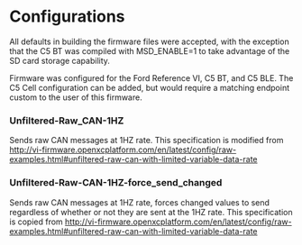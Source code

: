 # Configurations
All defaults in building the firmware files were accepted, with the exception that the C5 BT was compiled with MSD_ENABLE=1 to take advantage of the SD card storage capability.

Firmware was configured for the Ford Reference VI, C5 BT, and C5 BLE. The C5 Cell configuration can be added, but would require a matching endpoint custom to the user of this firmware.

### Unfiltered-Raw_CAN-1HZ
Sends raw CAN messages at 1HZ rate. This specification is modified from http://vi-firmware.openxcplatform.com/en/latest/config/raw-examples.html#unfiltered-raw-can-with-limited-variable-data-rate

### Unfiltered-Raw-CAN-1HZ-force_send_changed
Sends raw CAN messages at 1HZ rate, forces changed values to send regardless of whether or not they are sent at the 1HZ rate. This specification is copied from http://vi-firmware.openxcplatform.com/en/latest/config/raw-examples.html#unfiltered-raw-can-with-limited-variable-data-rate

